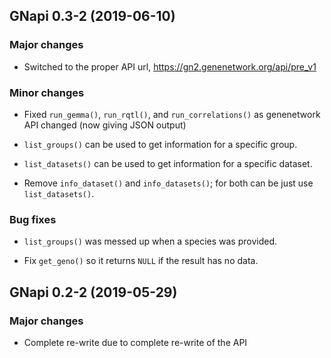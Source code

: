 ## GNapi 0.3-2 (2019-06-10)

### Major changes

- Switched to the proper API url,
  <https://gn2.genenetwork.org/api/pre_v1>

### Minor changes

- Fixed `run_gemma()`, `run_rqtl()`, and `run_correlations()` as
  genenetwork API changed (now giving JSON output)

- `list_groups()` can be used to get information for a specific group.

- `list_datasets()` can be used to get information for a specific dataset.

- Remove `info_dataset()` and `info_datasets()`; for both can be just
  use `list_datasets()`.

### Bug fixes

- `list_groups()` was messed up when a species was provided.

- Fix `get_geno()` so it returns `NULL` if the result has no data.


## GNapi 0.2-2 (2019-05-29)

### Major changes

- Complete re-write due to complete re-write of the API
